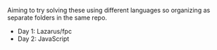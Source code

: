 Aiming to try solving these using different languages so organizing as separate folders in the same repo.   
- Day 1: Lazarus/fpc 
- Day 2: JavaScript
